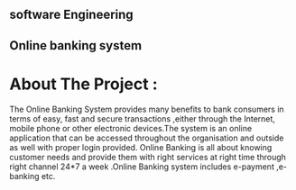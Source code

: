 ## software Engineering 

## Online banking system

# About The Project :
 The Online Banking System provides many benefits to bank consumers in terms of easy, fast and secure transactions ,either through the Internet, mobile phone or other electronic devices.The system is an online application that can be accessed throughout the organisation and outside as well with proper login provided. Online Banking is all about knowing customer needs and provide them with right services at right time through right channel 24*7 a week .Online Banking system includes  e-payment ,e-banking etc.
